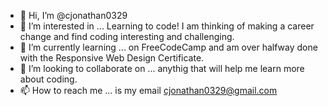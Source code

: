 - 👋 Hi, I’m @cjonathan0329
- 👀 I’m interested in ... Learning to code! I am thinking of making a career change and find coding interesting and challenging.
- 🌱 I’m currently learning ... on FreeCodeCamp and am over halfway done with the Responsive Web Design Certificate.
- 💞️ I’m looking to collaborate on ... anythig that will help me learn more about coding.
- 📫 How to reach me ... is my email cjonathan0329@gmail.com 

<!---
cjonathan0329/cjonathan0329 is a ✨ special ✨ repository because its `README.md` (this file) appears on your GitHub profile.
You can click the Preview link to take a look at your changes.
--->

